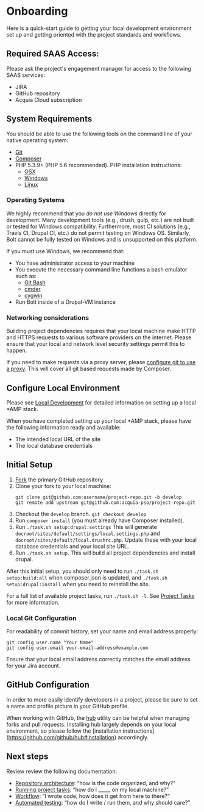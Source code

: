 # Onboarding

Here is a quick-start guide to getting your local development environment
set up and getting oriented with the project standards and workflows.

## Required SAAS Access:

Please ask the project's engagement manager for access to the following SAAS 
services:

* JIRA
* GitHub repository
* Acquia Cloud subscription

## System Requirements

You should be able to use the following tools on the command line of your native
operating system:

* [Git](https://git-scm.com/)
* [Composer](https://getcomposer.org/download/)
* PHP 5.3.9+ (PHP 5.6 recommended). PHP installation instructions:
    * [OSX](http://justinhileman.info/article/reinstalling-php-on-mac-os-x/)
    * [Windows](http://php.net/manual/en/install.windows.php)
    * [Linux](http://php.net/manual/en/install.unix.debian.php)

### Operating Systems

We highly recommend that you *do not use Windows* directly for development. 
Many development tools (e.g., drush, gulp, etc.) are not built or tested for 
Windows compatibility. Furthermore, most CI solutions (e.g., Travis CI, 
Drupal CI, etc.) do not permit testing on Windows OS. Similarly, Bolt cannot be 
fully tested on Windows and is unsupported on this platform.

If you must use Windows, we recommend that:
* You have administrator access to your machine
* You execute the necessary command line functions a bash emulator such as:
    * [Git Bash](https://git-for-windows.github.io/)
    * [cmder](http://cmder.net/)
    * [cygwin](https://www.cygwin.com/)
* Run Bolt inside of a Drupal-VM instance

### Networking considerations

Building project dependencies requires that your local machine make HTTP and
HTTPS requests to various software providers on the internet. Please ensure
that your local and network level security settings permit this to happen.

If you need to make requests via a proxy server, please [configure git to use
a proxy](http://stackoverflow.com/a/19213999). This will cover all git based
requests made by Composer.

## Configure Local Environment

Please see [Local Development](local-development.md) for detailed information 
on setting up a local \*AMP stack.

When you have completed setting up your local \*AMP stack, please have the
following information ready and available:

* The intended local URL of the site
* The local database credentials

## Initial Setup

1. [Fork](https://help.github.com/articles/fork-a-repo) the primary GitHub 
   repository
1. Clone your fork to your local machine:
    ````
    git clone git@github.com:username/project-repo.git -b develop
    git remote add upstream git@github.com:acquia-pso/project-repo.git
    ````
1. Checkout the `develop` branch. `git checkout develop`
1. Run `composer install` (you must already have Composer installed).
1. Run `./task.sh setup:drupal:settings` This will generate 
  `docroot/sites/default/settings/local.settings.php` and
  `docroot/sites/default/local.drushrc.php`. Update these with your local 
  database credentials and your local site URL.
1. Run `./task.sh setup`. This will build all project dependencies and install
   drupal.

After this initial setup, you should only need to run `./task.sh setup:build:all`
when composer.json is updated, and `./task.sh setup:drupal:install` when you
need to reinstall the site.

For a full list of available project tasks, run `./task.sh -l`. See
[Project Tasks](project-tasks.md) for more information.

### Local Git Configuration

For readability of commit history, set your name and email address properly:

    git config user.name "Your Name"
    git config user.email your-email-address@example.com

Ensure that your local email address correctly matches the email address for 
your Jira account.

## GitHub Configuration

In order to more easily identify developers in a project, please be sure to set
a name and profile picture in your GitHub profile.

When working with GitHub, the [hub](https://github.com/github/hub) utility can 
be helpful when managing forks and pull requests. Installing hub largely depends
on your local environment, so please follow the [installation instructions]
(https://github.com/github/hub#installation) accordingly.

## Next steps

Review review the following documentation:

* [Repository architecture](repo-architecture.md): “how is the code organized, and why?”
* [Running project tasks](project-tasks.md): “how do I _____ on my local machine?”
* [Workflow](dev-workflow.md): “I wrote code, how does it get from here to there?”
* [Automated testing](testing.md): “how do I write / run them, and why should care?”
